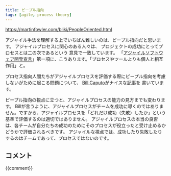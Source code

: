 ```yaml
---
title: ピープル指向
tags: [agile, process theory]
---
```


https://martinfowler.com/bliki/PeopleOriented.html

アジャイル手法を理解する上でいちばん難しいのは、ピープル指向だと思います。
アジャイルプロセスに関心のある人々は、
プロジェクトの成功にとってプロセスとは二の次であるという
意見で一致しています。
「[アジャイルソフトウェア開発宣言](http://agilemanifesto.org/)」第一項に、こうあります。「プロセスやツールよりも個人と相互作用」と。

プロセス指向人間たちがアジャイルプロセスを評価する際にピープル指向を考慮しないがために起こる問題について、
[Bill Caputo](http://www.williamcaputo.com/)がナイスな[記事](http://www.williamcaputo.com/archives/000053.html)を
書いています。

ピープル指向の視点に立つと、アジャイルプロセスの能力の見方までも変わります。
Billが言うように、アジャイルプロセスがチームを成功に導くのではありません。ですから、アジャイルプロセスを「どれだけ成功（失敗）したか」という基準で評価するのは適切ではありません。
アジャイルプロセスの本当の良否は、各チームが自分たちの成功のためにそのプロセスが役立ったと受け止めるかどうかで評価されるべきです。
アジャイルな視点では、成功したり失敗したりするのはチームであって、プロセスではないのです。

## コメント

{{comment}}
